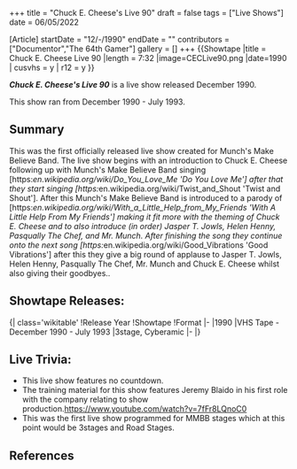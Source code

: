+++
title = "Chuck E. Cheese's Live 90"
draft = false
tags = ["Live Shows"]
date = 06/05/2022

[Article]
startDate = "12/-/1990"
endDate = ""
contributors = ["Documentor","The 64th Gamer"]
gallery = []
+++
{{Showtape
|title = Chuck E. Cheese Live 90
|length = 7:32
|image=CECLive90.png
|date=1990
| cusvhs = y
| r12 = y
}}

<b><i>Chuck E. Cheese's Live 90</b></i> is a live show released December 1990.

This show ran from December 1990 - July 1993. 

<h2>Summary</h2>
This was the first officially released live show created for Munch's Make Believe Band. The live show begins with an introduction to Chuck E. Cheese following up with Munch's Make Believe Band singing [https:<i>en.wikipedia.org/wiki/Do_You_Love_Me 'Do You Love Me'] after that they start singing [https:</i>en.wikipedia.org/wiki/Twist_and_Shout 'Twist and Shout']. After this Munch's Make Believe Band is introduced to a parody of [https:<i>en.wikipedia.org/wiki/With_a_Little_Help_from_My_Friends 'With A Little Help From My Friends'] making it fit more with the theming of Chuck E. Cheese and to also introduce (in order) Jasper T. Jowls, Helen Henny, Pasqually The Chef, and Mr. Munch. After finishing the song they continue onto the next song [https:</i>en.wikipedia.org/wiki/Good_Vibrations 'Good Vibrations'] after this they give a big round of applause to Jasper T. Jowls, Helen Henny, Pasqually The Chef, Mr. Munch and Chuck E. Cheese whilst also giving their goodbyes.. 

<h2>Showtape Releases:</h2>
{| class='wikitable'
!Release Year
!Showtape
!Format
|-
|1990
|VHS Tape - December 1990 - July 1993
|3stage, Cyberamic
|-
|}

<h2> Live Trivia: </h2>

* This live show features no countdown. 
* The training material for this show features Jeremy Blaido in his first role with the company relating to show production.<ref>https://www.youtube.com/watch?v=7fFr8LQnoC0</ref> 
* This was the first live show programmed for MMBB stages which at this point would be 3stages and Road Stages.

<h2> References </h2>